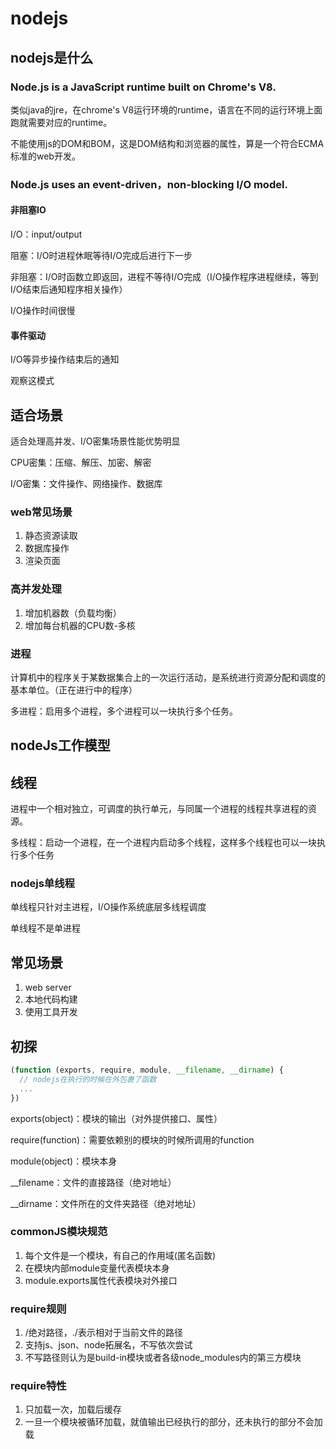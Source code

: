 # nodejs

## nodejs是什么

### Node.js is a JavaScript runtime built on Chrome's V8.

类似java的jre，在chrome's V8运行环境的runtime，语言在不同的运行环境上面跑就需要对应的runtime。

不能使用js的DOM和BOM，这是DOM结构和浏览器的属性，算是一个符合ECMA标准的web开发。

### Node.js uses an event-driven，non-blocking I/O model.

#### 非阻塞IO

I/O：input/output

阻塞：I/O时进程休眠等待I/O完成后进行下一步

非阻塞：I/O时函数立即返回，进程不等待I/O完成（I/O操作程序进程继续，等到I/O结束后通知程序相关操作）

I/O操作时间很慢

#### 事件驱动

I/O等异步操作结束后的通知

观察这模式

## 适合场景

适合处理高并发、I/O密集场景性能优势明显

CPU密集：压缩、解压、加密、解密

I/O密集：文件操作、网络操作、数据库

### web常见场景

1. 静态资源读取
2. 数据库操作
3. 渲染页面

### 高并发处理

1. 增加机器数（负载均衡）
2. 增加每台机器的CPU数-多核

### 进程

计算机中的程序关于某数据集合上的一次运行活动，是系统进行资源分配和调度的基本单位。（正在进行中的程序）

多进程：启用多个进程，多个进程可以一块执行多个任务。

## nodeJs工作模型

## 线程

进程中一个相对独立，可调度的执行单元，与同属一个进程的线程共享进程的资源。

多线程：启动一个进程，在一个进程内启动多个线程，这样多个线程也可以一块执行多个任务

### nodejs单线程

单线程只针对主进程，I/O操作系统底层多线程调度

单线程不是单进程

## 常见场景

1. web server
2. 本地代码构建
3. 使用工具开发

## 初探

```js
(function (exports, require, module, __filename, __dirname) {
  // nodejs在执行的时候在外包裹了函数
  ...
})
```

exports(object)：模块的输出（对外提供接口、属性）

require(function)：需要依赖别的模块的时候所调用的function

module(object)：模块本身

__filename：文件的直接路径（绝对地址）

__dirname：文件所在的文件夹路径（绝对地址）

### commonJS模块规范

1. 每个文件是一个模块，有自己的作用域(匿名函数)
2. 在模块内部module变量代表模块本身
3. module.exports属性代表模块对外接口

### require规则

1. /绝对路径，./表示相对于当前文件的路径
2. 支持js、json、node拓展名，不写依次尝试
3. 不写路径则认为是build-in模块或者各级node_modules内的第三方模块

### require特性

1. 只加载一次，加载后缓存
2. 一旦一个模块被循环加载，就值输出已经执行的部分，还未执行的部分不会加载